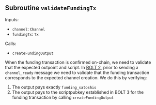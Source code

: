 ## Subroutine `validateFundingTx`

Inputs:

-   `channel`: `Channel`
-   `fundingTx`: `Tx`

Calls:

-   `createFundingOutput`

When the funding transaction is confirmed on-chain, we need to validate that the expected outpoint and script. In [BOLT 2](https://github.com/lightning/bolts/blob/master/02-peer-protocol.md#the-channel_ready-message), prior to sending a `channel_ready` message we need to validate that the funding transaction corresponds to the expected channel creation. We do this by verifying:

1. The output pays exactly `funding_satoshis`
1. The output pays to the scriptpubkey established in BOLT 3 for the funding transaction by calling `createFundingOutput`

